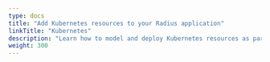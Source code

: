```yaml
---
type: docs
title: "Add Kubernetes resources to your Radius application"
linkTitle: "Kubernetes"
description: "Learn how to model and deploy Kubernetes resources as part of your application"
weight: 300
---
```

